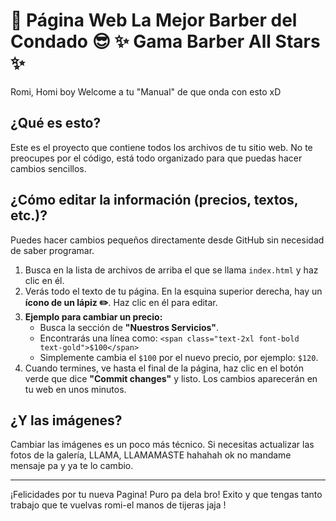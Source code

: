 # 💈 Página Web La Mejor Barber del Condado 😎 ✨ Gama Barber All Stars ✨

Romi, Homi boy Welcome a tu "Manual" de que onda con esto xD

## ¿Qué es esto?

Este es el proyecto que contiene todos los archivos de tu sitio web. No te preocupes por el código, está todo organizado para que puedas hacer cambios sencillos.

## ¿Cómo editar la información (precios, textos, etc.)?

Puedes hacer cambios pequeños directamente desde GitHub sin necesidad de saber programar.

1.  Busca en la lista de archivos de arriba el que se llama `index.html` y haz clic en él.
2.  Verás todo el texto de tu página. En la esquina superior derecha, hay un **ícono de un lápiz ✏️**. Haz clic en él para editar.
3.  **Ejemplo para cambiar un precio:**
    * Busca la sección de **"Nuestros Servicios"**.
    * Encontrarás una línea como: `<span class="text-2xl font-bold text-gold">$100</span>`
    * Simplemente cambia el `$100` por el nuevo precio, por ejemplo: `$120`.
4.  Cuando termines, ve hasta el final de la página, haz clic en el botón verde que dice **"Commit changes"** y listo. Los cambios aparecerán en tu web en unos minutos.

## ¿Y las imágenes?

Cambiar las imágenes es un poco más técnico. Si necesitas actualizar las fotos de la galería, LLAMA, LLAMAMASTE hahahah ok no mandame mensaje pa y ya te lo cambio.

---

¡Felicidades por tu nueva Pagina! Puro pa dela bro! Exito y que tengas tanto trabajo que te vuelvas romi-el manos de tijeras jaja !
